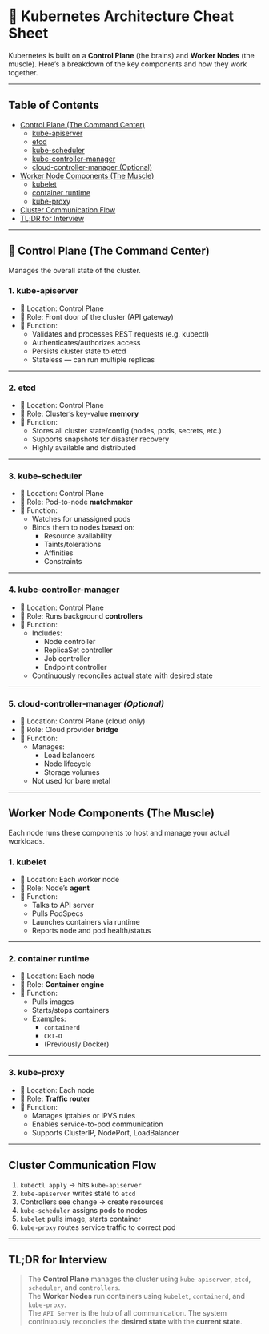 # 🧠 Kubernetes Architecture Cheat Sheet

Kubernetes is built on a **Control Plane** (the brains) and **Worker Nodes** (the muscle). Here’s a breakdown of the key components and how they work together.

---

## Table of Contents
- [Control Plane (The Command Center)](#control-plane-the-command-center)
  - [kube-apiserver](#1-kube-apiserver)
  - [etcd](#2-etcd)
  - [kube-scheduler](#3-kube-scheduler)
  - [kube-controller-manager](#4-kube-controller-manager)
  - [cloud-controller-manager (Optional)](#5-cloud-controller-manager-optional)
- [Worker Node Components (The Muscle)](#worker-node-components-the-muscle)
  - [kubelet](#1-kubelet)
  - [container runtime](#2-container-runtime)
  - [kube-proxy](#3-kube-proxy)
- [Cluster Communication Flow](#cluster-communication-flow)
- [TL;DR for Interview](#tldr-for-interview)

---

## 🚨 Control Plane (The Command Center)

Manages the overall state of the cluster.

### 1. kube-apiserver
- 📍 Location: Control Plane
- 🧠 Role: Front door of the cluster (API gateway)
- 🧬 Function:
  - Validates and processes REST requests (e.g. kubectl)
  - Authenticates/authorizes access
  - Persists cluster state to etcd
  - Stateless — can run multiple replicas

---

### 2. etcd
- 📍 Location: Control Plane
- 🧠 Role: Cluster’s key-value **memory**
- 🧬 Function:
  - Stores all cluster state/config (nodes, pods, secrets, etc.)
  - Supports snapshots for disaster recovery
  - Highly available and distributed

---

### 3. kube-scheduler
- 📍 Location: Control Plane
- 🧠 Role: Pod-to-node **matchmaker**
- 🧬 Function:
  - Watches for unassigned pods
  - Binds them to nodes based on:
    - Resource availability
    - Taints/tolerations
    - Affinities
    - Constraints

---

### 4. kube-controller-manager
- 📍 Location: Control Plane
- 🧠 Role: Runs background **controllers**
- 🧬 Function:
  - Includes:
    - Node controller
    - ReplicaSet controller
    - Job controller
    - Endpoint controller
  - Continuously reconciles actual state with desired state

---

### 5. cloud-controller-manager *(Optional)*
- 📍 Location: Control Plane (cloud only)
- 🧠 Role: Cloud provider **bridge**
- 🧬 Function:
  - Manages:
    - Load balancers
    - Node lifecycle
    - Storage volumes
  - Not used for bare metal

---

## Worker Node Components (The Muscle)

Each node runs these components to host and manage your actual workloads.

### 1. kubelet
- 📍 Location: Each worker node
- 🧠 Role: Node’s **agent**
- 🧬 Function:
  - Talks to API server
  - Pulls PodSpecs
  - Launches containers via runtime
  - Reports node and pod health/status

---

### 2. container runtime
- 📍 Location: Each node
- 🧠 Role: **Container engine**
- 🧬 Function:
  - Pulls images
  - Starts/stops containers
  - Examples:
    - `containerd`
    - `CRI-O`
    - (Previously Docker)

---

### 3. kube-proxy
- 📍 Location: Each node
- 🧠 Role: **Traffic router**
- 🧬 Function:
  - Manages iptables or IPVS rules
  - Enables service-to-pod communication
  - Supports ClusterIP, NodePort, LoadBalancer

---

## Cluster Communication Flow

1. `kubectl apply` → hits `kube-apiserver`
2. `kube-apiserver` writes state to `etcd`
3. Controllers see change → create resources
4. `kube-scheduler` assigns pods to nodes
5. `kubelet` pulls image, starts container
6. `kube-proxy` routes service traffic to correct pod

---

## TL;DR for Interview

> The **Control Plane** manages the cluster using `kube-apiserver`, `etcd`, `scheduler`, and `controllers`.  
> The **Worker Nodes** run containers using `kubelet`, `containerd`, and `kube-proxy`.  
> The `API Server` is the hub of all communication. The system continuously reconciles the **desired state** with the **current state**.


